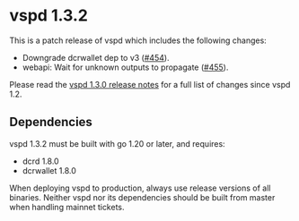 # vspd 1.3.2

This is a patch release of vspd which includes the following changes:

- Downgrade dcrwallet dep to v3 ([#454](https://github.com/decred/vspd/pull/454)).
- webapi: Wait for unknown outputs to propagate ([#455](https://github.com/decred/vspd/pull/455)).

Please read the [vspd 1.3.0 release notes](https://github.com/decred/vspd/releases/tag/release-v1.3.0)
for a full list of changes since vspd 1.2.

## Dependencies

vspd 1.3.2 must be built with go 1.20 or later, and requires:

- dcrd 1.8.0
- dcrwallet 1.8.0

When deploying vspd to production, always use release versions of all binaries.
Neither vspd nor its dependencies should be built from master when handling
mainnet tickets.

